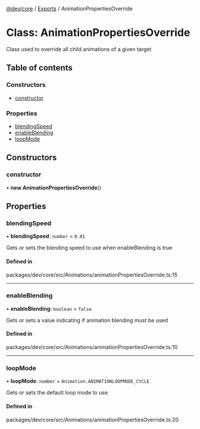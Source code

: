 [@dev/core](../README.md) / [Exports](../modules.md) / AnimationPropertiesOverride

# Class: AnimationPropertiesOverride

Class used to override all child animations of a given target

## Table of contents

### Constructors

- [constructor](AnimationPropertiesOverride.md#constructor)

### Properties

- [blendingSpeed](AnimationPropertiesOverride.md#blendingspeed)
- [enableBlending](AnimationPropertiesOverride.md#enableblending)
- [loopMode](AnimationPropertiesOverride.md#loopmode)

## Constructors

### constructor

• **new AnimationPropertiesOverride**()

## Properties

### blendingSpeed

• **blendingSpeed**: `number` = `0.01`

Gets or sets the blending speed to use when enableBlending is true

#### Defined in

packages/dev/core/src/Animations/animationPropertiesOverride.ts:15

___

### enableBlending

• **enableBlending**: `boolean` = `false`

Gets or sets a value indicating if animation blending must be used

#### Defined in

packages/dev/core/src/Animations/animationPropertiesOverride.ts:10

___

### loopMode

• **loopMode**: `number` = `Animation.ANIMATIONLOOPMODE_CYCLE`

Gets or sets the default loop mode to use

#### Defined in

packages/dev/core/src/Animations/animationPropertiesOverride.ts:20
